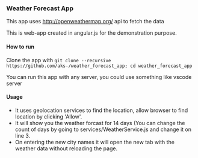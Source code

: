 ### Weather Forecast App
This app uses http://openweathermap.org/ api to fetch the data

This is web-app created in angular.js for the demonstration purpose.

#### How to run
Clone the app with 
`git clone --recursive https://github.com/aks-/weather_forecast_app; cd weather_forecast_app`

You can run this app with any server, you could use something like vscode
server


#### Usage
* It uses geolocation services to find the location, allow browser to find location by clicking 'Allow'.
* It will show you the weather forcast for 14 days (You can change the count of days by going to services/WeatherService.js and change it on line 3.
* On entering the new city names it will open the new tab with the weather data without reloading the page.
